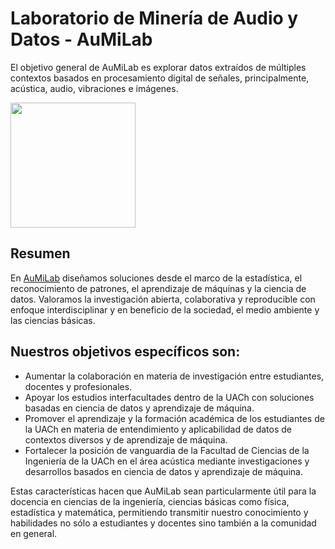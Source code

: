 # Laboratorio de Minería de Audio y Datos - AuMiLab
El objetivo general de AuMiLab es explorar datos extraídos de múltiples contextos basados en procesamiento digital de señales, principalmente, acústica, audio, vibraciones e imágenes.

<img src="/contenidos/figuras/AuMiLab_Logo.png" width="200" height="200">

## Resumen
En [AuMiLab](http://aumilab.cl)  diseñamos soluciones desde el marco de la estadística, el reconocimiento de patrones, el aprendizaje de máquinas y la ciencia de datos. 
Valoramos la investigación abierta, colaborativa y reproducible con enfoque interdisciplinar y en beneficio de la sociedad, el medio ambiente y las ciencias básicas.

## Nuestros objetivos específicos son: 

- Aumentar la colaboración en materia de investigación entre estudiantes, docentes y profesionales.
- Apoyar los estudios interfacultades dentro de la UACh con soluciones basadas en ciencia de datos y aprendizaje de máquina.
- Promover el aprendizaje y la formación académica de los estudiantes de la UACh en materia de entendimiento y aplicabilidad de datos de contextos diversos y de aprendizaje de máquina.
- Fortalecer la posición de vanguardia de la Facultad de Ciencias de la Ingeniería de la UACh en el área acústica mediante investigaciones y desarrollos basados en ciencia de datos y aprendizaje de máquina.

Estas características hacen que AuMiLab sean particularmente útil para la docencia en ciencias de la ingeniería, ciencias básicas como física, estadística y matemática, permitiendo transmitir nuestro conocimiento y habilidades no sólo a estudiantes y docentes sino también a la comunidad en general.




